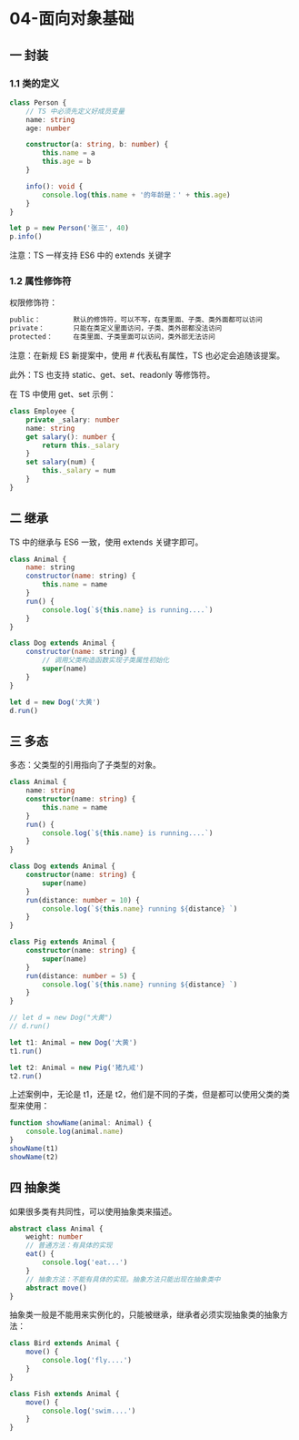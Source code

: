 # 04-面向对象基础

## 一 封装

### 1.1 类的定义

```ts
class Person {
    // TS 中必须先定义好成员变量
    name: string
    age: number

    constructor(a: string, b: number) {
        this.name = a
        this.age = b
    }

    info(): void {
        console.log(this.name + '的年龄是：' + this.age)
    }
}

let p = new Person('张三', 40)
p.info()
```

注意：TS 一样支持 ES6 中的 extends 关键字

### 1.2 属性修饰符

权限修饰符：

```txt
public：        默认的修饰符，可以不写，在类里面、子类、类外面都可以访问
private：       只能在类定义里面访问，子类、类外部都没法访问
protected：     在类里面、子类里面可以访问，类外部无法访问
```

注意：在新规 ES 新提案中，使用 # 代表私有属性，TS 也必定会追随该提案。

此外：TS 也支持 static、get、set、readonly 等修饰符。

在 TS 中使用 get、set 示例：

```ts
class Employee {
    private _salary: number
    name: string
    get salary(): number {
        return this._salary
    }
    set salary(num) {
        this._salary = num
    }
}
```

## 二 继承

TS 中的继承与 ES6 一致，使用 extends 关键字即可。

```js
class Animal {
    name: string
    constructor(name: string) {
        this.name = name
    }
    run() {
        console.log(`${this.name} is running....`)
    }
}

class Dog extends Animal {
    constructor(name: string) {
        // 调用父类构造函数实现子类属性初始化
        super(name)
    }
}

let d = new Dog('大黄')
d.run()
```

## 三 多态

多态：父类型的引用指向了子类型的对象。

```ts
class Animal {
    name: string
    constructor(name: string) {
        this.name = name
    }
    run() {
        console.log(`${this.name} is running....`)
    }
}

class Dog extends Animal {
    constructor(name: string) {
        super(name)
    }
    run(distance: number = 10) {
        console.log(`${this.name} running ${distance} `)
    }
}

class Pig extends Animal {
    constructor(name: string) {
        super(name)
    }
    run(distance: number = 5) {
        console.log(`${this.name} running ${distance} `)
    }
}

// let d = new Dog("大黄")
// d.run()

let t1: Animal = new Dog('大黄')
t1.run()

let t2: Animal = new Pig('猪九戒')
t2.run()
```

上述案例中，无论是 t1，还是 t2，他们是不同的子类，但是都可以使用父类的类型来使用：

```ts
function showName(animal: Animal) {
    console.log(animal.name)
}
showName(t1)
showName(t2)
```

## 四 抽象类

如果很多类有共同性，可以使用抽象类来描述。

```ts
abstract class Animal {
    weight: number
    // 普通方法：有具体的实现
    eat() {
        console.log('eat...')
    }
    // 抽象方法：不能有具体的实现。抽象方法只能出现在抽象类中
    abstract move()
}
```

抽象类一般是不能用来实例化的，只能被继承，继承者必须实现抽象类的抽象方法：

```ts
class Bird extends Animal {
    move() {
        console.log('fly....')
    }
}

class Fish extends Animal {
    move() {
        console.log('swim....')
    }
}
```

